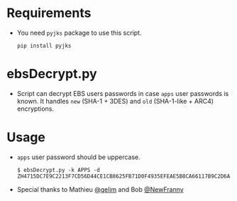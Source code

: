 # Requirements
* You need `pyjks` package to use this script.

    ```
    pip install pyjks
    ```

# ebsDecrypt.py
* Script can decrypt EBS users passwords in case `apps` user passwords is known. It handles `new` (SHA-1 + 3DES) and `old` (SHA-1-like + ARC4) encryptions.

# Usage
* `apps` user password should be uppercase.

    ```
    $ ebsDecrypt.py -k APPS -d ZH4715DC7E9C2213F7CD56D44CE1CB8625FB71D0F4935EFEAE5B8CA66117B9C2D6A1E733BA80005F4CD19706A03218E8C5E4
    ```

* Special thanks to Mathieu [@gelim](https://twitter.com/gelim) and Bob [@NewFranny](https://twitter.com/NewFranny)